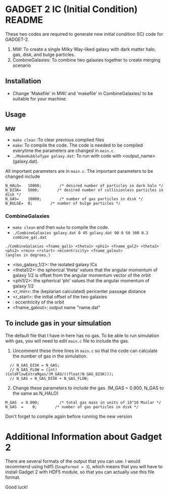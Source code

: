# GADGET 2 IC (Initial Condition) README

These two codes are required to generate new initial condition (IC) code for GADGET-2.

1. MW: To create a single Milky Way-liked galaxy with dark matter halo, gas, disk, and bulge particles.
2. CombineGalaxies: To combine two galaxies together to create merging scenario


## Installation
- Change 'Makefile' in MW/ and 'makefile' in CombineGalaxies/ to be suitable for your machine.


## Usage
### MW
- `make clean` :To clear previous complied files
- `make`: To compile the code. The code is needed to be compiled everytime the parameters are changed in `main.c`.
- `./MakeHubbleType galaxy.dat`: To run with code with <output_name> (galaxy.dat).

All important parameters are in `main.c`. The important parameters to be changed include 
```
N_HALO=   10000;        /* desired number of particles in dark halo */
N_DISK=   5000;        /* desired number of collisionless particles in disk */
N_GAS=    10000;        /* number of gas particles in disk */ 
N_BULGE=  0;        /* number of bulge particles */ 
```

### CombineGalaxies
- `make clean` and then `make` to compile the code.
- `./CombineGalaxies galaxy.dat 0 45 galaxy.dat 90 0 50 300 0.2 combine_gal.dat`

```
./CombineGalaxies <fname_gal1> <theta1> <phi1> <fname_gal2> <theta2> <phi2> <rmin> <rstart> <eccentricity> <fname_galout>
(angles in degrees.)
```
- <iso_galaxy_1/2>: the isolated galaxy ICs
- <theta1/2>: the spherical ‘theta’ values that the angular momentum of galaxy 1/2 is offset from the angular momentum vector of the orbit
- <phi1/2>: the spherical ‘phi’ values that the angular momentum of galaxy 1/2
- <r_min>: the (keplarian calculated) pericenter passage distance
- <r_start>: the initial offset of the two galaxies
- <eccentricity>: eccentricity of the orbit
- <fname_galout>: output name "name.dat"

## To include gas in your simulation
The default file that I have in here has no gas. To be able to run simulation with gas, you will need to edit `main.c` file to include the gas. 

1. Uncomment these three lines in `main.c` so that the code can calculate the number of gas in the simulation.
```  
  // N_GAS_DISK = N_GAS;
  // N_GAS_FLOW = (int)(ColdFlowExtraMgas/(M_GAS/((float)N_GAS_DISK)));
  // N_GAS = N_GAS_DISK + N_GAS_FLOW;
```

2. Change these parameters to include the gas. (M_GAS = 0.900, N_GAS to the same as N_HALO)
```
M_GAS  = 0.000;   		/* total gas mass in units of 10^10 Msolar */
N_GAS  =    0;        /* number of gas particles in disk */ 
```
Don't forget to complie again before running the new version


# Additional Information about Gadget 2
There are several formats of the output that you can use. I would recommend using hdf5 (`SnapFormat = 3`), which means that you will have to install Gadget 2 with HDF5 module, so that you can actually use this file format.

Good luck!